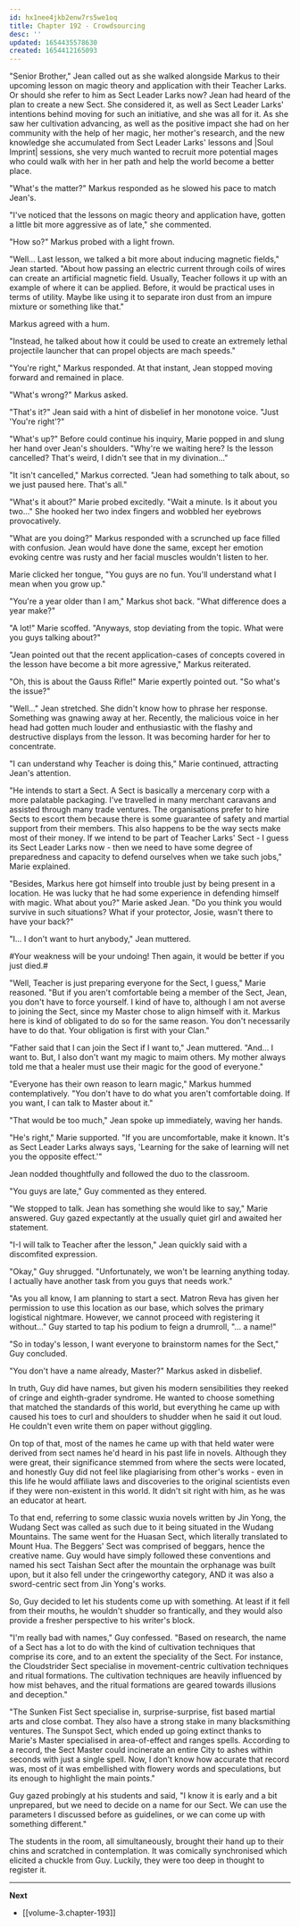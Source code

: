 ```yaml
---
id: hx1nee4jkb2enw7rs5we1oq
title: Chapter 192 - Crowdsourcing
desc: ''
updated: 1654435578630
created: 1654412165093
---
```


"Senior Brother," Jean called out as she walked alongside Markus to their upcoming lesson on magic theory and application with their Teacher Larks. Or should she refer to him as Sect Leader Larks now? Jean had heard of the plan to create a new Sect. She considered it, as well as Sect Leader Larks' intentions behind moving for such an initiative, and she was all for it. As she saw her cultivation advancing, as well as the positive impact she had on her community with the help of her magic, her mother's research, and the new knowledge she accumulated from Sect Leader Larks' lessons and |Soul Imprint| sessions, she very much wanted to recruit more potential mages who could walk with her in her path and help the world become a better place.

"What's the matter?" Markus responded as he slowed his pace to match Jean's.

"I've noticed that the lessons on magic theory and application have, gotten a little bit more aggressive as of late," she commented.

"How so?" Markus probed with a light frown.

"Well... Last lesson, we talked a bit more about inducing magnetic fields," Jean started. "About how passing an electric current through coils of wires can create an artificial magnetic field. Usually, Teacher follows it up with an example of where it can be applied. Before, it would be practical uses in terms of utility. Maybe like using it to separate iron dust from an impure mixture or something like that."

Markus agreed with a hum.

"Instead, he talked about how it could be used to create an extremely lethal projectile launcher that can propel objects are mach speeds."

"You're right," Markus responded. At that instant, Jean stopped moving forward and remained in place.

"What's wrong?" Markus asked.

"That's it?" Jean said with a hint of disbelief in her monotone voice. "Just 'You're right'?"

"What's up?" Before could continue his inquiry, Marie popped in and slung her hand over Jean's shoulders. "Why're we waiting here? Is the lesson cancelled? That's weird, I didn't see that in my divination..."

"It isn't cancelled," Markus corrected. "Jean had something to talk about, so we just paused here. That's all."

"What's it about?" Marie probed excitedly. "Wait a minute. Is it about you two..." She hooked her two index fingers and wobbled her eyebrows provocatively.

"What are you doing?" Markus responded with a scrunched up face filled with confusion. Jean would have done the same, except her emotion evoking centre was rusty and her facial muscles wouldn't listen to her.

Marie clicked her tongue, "You guys are no fun. You'll understand what I mean when you grow up."

"You're a year older than I am," Markus shot back. "What difference does a year make?"

"A lot!" Marie scoffed. "Anyways, stop deviating from the topic. What were you guys talking about?"

"Jean pointed out that the recent application-cases of concepts covered in the lesson have become a bit more agressive," Markus reiterated.

"Oh, this is about the Gauss Rifle!" Marie expertly pointed out. "So what's the issue?"

"Well..." Jean stretched. She didn't know how to phrase her response. Something was gnawing away at her. Recently, the malicious voice in her head had gotten much louder and enthusiastic with the flashy and destructive displays from the lesson. It was becoming harder for her to concentrate.

"I can understand why Teacher is doing this," Marie continued, attracting Jean's attention.

"He intends to start a Sect. A Sect is basically a mercenary corp with a more palatable packaging. I've travelled in many merchant caravans and assisted through many trade ventures. The organisations prefer to hire Sects to escort them because there is some guarantee of safety and martial support from their members. This also happens to be the way sects make most of their money. If we intend to be part of Teacher Larks' Sect - I guess its Sect Leader Larks now - then we need to have some degree of preparedness and capacity to defend ourselves when we take such jobs," Marie explained.

"Besides, Markus here got himself into trouble just by being present in a location. He was lucky that he had some experience in defending himself with magic. What about you?" Marie asked Jean. "Do you think you would survive in such situations? What if your protector, Josie, wasn't there to have your back?"

"I... I don't want to hurt anybody," Jean muttered.

#Your weakness will be your undoing! Then again, it would be better if you just died.#

"Well, Teacher is just preparing everyone for the Sect, I guess," Marie reasoned. "But if you aren't comfortable being a member of the Sect, Jean, you don't have to force yourself. I kind of have to, although I am not averse to joining the Sect, since my Master chose to align himself with it. Markus here is kind of obligated to do so for the same reason. You don't necessarily have to do that. Your obligation is first with your Clan."

"Father said that I can join the Sect if I want to," Jean muttered. "And... I want to. But, I also don't want my magic to maim others. My mother always told me that a healer must use their magic for the good of everyone."

"Everyone has their own reason to learn magic," Markus hummed contemplatively. "You don't have to do what you aren't comfortable doing. If you want, I can talk to Master about it."

"That would be too much," Jean spoke up immediately, waving her hands.

"He's right," Marie supported. "If you are uncomfortable, make it known. It's as Sect Leader Larks always says, 'Learning for the sake of learning will net you the opposite effect.'"

Jean nodded thoughtfully and followed the duo to the classroom.

"You guys are late," Guy commented as they entered.

"We stopped to talk. Jean has something she would like to say," Marie answered. Guy gazed expectantly at the usually quiet girl and awaited her statement.

"I-I will talk to Teacher after the lesson," Jean quickly said with a discomfited expression.

"Okay," Guy shrugged. "Unfortunately, we won't be learning anything today. I actually have another task from you guys that needs work."

"As you all know, I am planning to start a sect. Matron Reva has given her permission to use this location as our base, which solves the primary logistical nightmare. However, we cannot proceed with registering it without..." Guy started to tap his podium to feign a drumroll, "... a name!"

"So in today's lesson, I want everyone to brainstorm names for the Sect," Guy concluded.

"You don't have a name already, Master?" Markus asked in disbelief.

In truth, Guy did have names, but given his modern sensibilities they reeked of cringe and eighth-grader syndrome. He wanted to choose something that matched the standards of this world, but everything he came up with caused his toes to curl and shoulders to shudder when he said it out loud. He couldn't even write them on paper without giggling.

On top of that, most of the names he came up with that held water were derived from sect names he'd heard in his past life in novels. Although they were great, their significance stemmed from where the sects were located, and honestly Guy did not feel like plagiarising from other's works - even in this life he would affiliate laws and discoveries to the original scientists even if they were non-existent in this world. It didn't sit right with him, as he was an educator at heart. 

To that end, referring to some classic wuxia novels written by Jin Yong, the Wudang Sect was called as such due to it being situated in the Wudang Mountains. The same went for the Huasan Sect, which literally translated to Mount Hua. The Beggers' Sect was comprised of beggars, hence the creative name. Guy would have simply followed these conventions and named his sect Taishan Sect after the mountain the orphanage was built upon, but it also fell under the cringeworthy category, AND it was also a sword-centric sect from Jin Yong's works.

So, Guy decided to let his students come up with something. At least if it fell from their mouths, he wouldn't shudder so frantically, and they would also provide a fresher perspective to his writer's block.

"I'm really bad with names," Guy confessed. "Based on research, the name of a Sect has a lot to do with the kind of cultivation techniques that comprise its core, and to an extent the speciality of the Sect. For instance, the Cloudstrider Sect specialise in movement-centric cultivation techniques and ritual formations. The cultivation techniques are heavily influenced by how mist behaves, and the ritual formations are geared towards illusions and deception."

"The Sunken Fist Sect specialise in, surprise-surprise, fist based martial arts and close combat. They also have a strong stake in many blacksmithing ventures. The Sunspot Sect, which ended up going extinct thanks to Marie's Master specialised in area-of-effect and ranges spells. According to a record, the Sect Master could incinerate an entire City to ashes within seconds with just a single spell. Now, I don't know how accurate that record was, most of it was embellished with flowery words and speculations, but its enough to highlight the main points."

Guy gazed probingly at his students and said, "I know it is early and a bit unprepared, but we need to decide on a name for our Sect. We can use the parameters I discussed before as guidelines, or we can come up with something different."

The students in the room, all simultaneously, brought their hand up to their chins and scratched in contemplation. It was comically synchronised which elicited a chuckle from Guy. Luckily, they were too deep in thought to register it.

____

**Next**
* [[volume-3.chapter-193]]